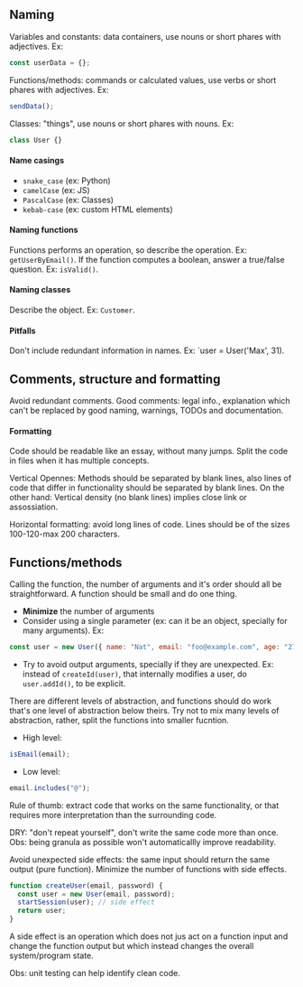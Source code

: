 ## Naming

Variables and constants: data containers, use nouns or short phares with adjectives.
Ex:

```js
const userData = {};
```

Functions/methods: commands or calculated values, use verbs or short phares with
adjectives.
Ex:

```js
sendData();
```

Classes: "things", use nouns or short phares with nouns.
Ex:

```js
class User {}
```

#### Name casings

- `snake_case` (ex: Python)
- `camelCase` (ex: JS)
- `PascalCase` (ex: Classes)
- `kebab-case` (ex: custom HTML elements)

#### Naming functions

Functions performs an operation, so describe the operation. Ex: `getUserByEmail()`. If
the function computes a boolean, answer a true/false question. Ex: `isValid()`.

#### Naming classes

Describe the object. Ex: `Customer`.

#### Pitfalls

Don't include redundant information in names. Ex: `user = User('Max', 31).

## Comments, structure and formatting

Avoid redundant comments. Good comments: legal info., explanation which can't be
replaced by good naming, warnings, TODOs and documentation.

#### Formatting

Code should be readable like an essay, without many jumps. Split the code in files when
it has multiple concepts.

Vertical Opennes: Methods should be separated by blank lines, also lines of code that
differ in functionality should be separated by blank lines. On the other hand: Vertical
density (no blank lines) implies close link or assossiation.

Horizontal formatting: avoid long lines of code. Lines should be of the sizes
100-120-max 200 characters.

## Functions/methods

Calling the function, the number of arguments and it's order should all be
straightforward. A function should be small and do one thing.

- **Minimize** the number of arguments
- Consider using a single parameter (ex: can it be an object, specially for many
  arguments). Ex:

```js
const user = new User({ name: "Nat", email: "foo@example.com", age: "27" });
```

- Try to avoid output arguments, specially if they are unexpected. Ex: instead of
  `createId(user)`, that internally modifies a user, do `user.addId()`, to be explicit.

There are different levels of abstraction, and functions should do work that's one level
of abstraction below theirs. Try not to mix many levels of abstraction, rather, split
the functions into smaller fucntion.

- High level:

```js
isEmail(email);
```

- Low level:

```js
email.includes("@");
```

Rule of thumb: extract code that works on the same functionality, or that requires more
interpretation than the surrounding code.

DRY: "don't repeat yourself", don't write the same code more than once. Obs: being
granula as possible won't automaticallly improve readability.

Avoid unexpected side effects: the same input should return the same output (pure
function). Minimize the number of functions with side effects.

```js
function createUser(email, password) {
  const user = new User(email, password);
  startSession(user); // side effect
  return user;
}
```

A side effect is an operation which does not jus act on a function input and change the
function output but which instead changes the overall system/program state.

Obs: unit testing can help identify clean code.

